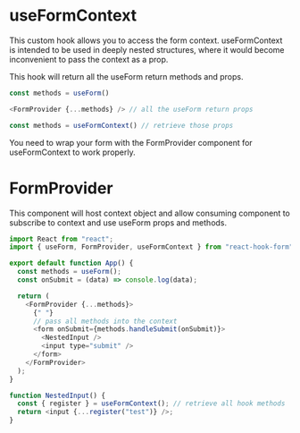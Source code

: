 # useFormContext

This custom hook allows you to access the form context. useFormContext is intended to be used in deeply nested structures, where it would become inconvenient to pass the context as a prop.

This hook will return all the useForm return methods and props.

```js
const methods = useForm()

<FormProvider {...methods} /> // all the useForm return props

const methods = useFormContext() // retrieve those props
```

You need to wrap your form with the FormProvider component for useFormContext to work properly.

# FormProvider

This component will host context object and allow consuming component to subscribe to context and use useForm props and methods.

```js
import React from "react";
import { useForm, FormProvider, useFormContext } from "react-hook-form";

export default function App() {
  const methods = useForm();
  const onSubmit = (data) => console.log(data);

  return (
    <FormProvider {...methods}>
      {" "}
      // pass all methods into the context
      <form onSubmit={methods.handleSubmit(onSubmit)}>
        <NestedInput />
        <input type="submit" />
      </form>
    </FormProvider>
  );
}

function NestedInput() {
  const { register } = useFormContext(); // retrieve all hook methods
  return <input {...register("test")} />;
}
```
